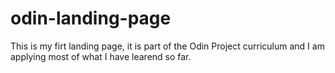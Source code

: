 # odin-landing-page
This is my firt landing page, it is part of the Odin Project curriculum and I am applying most of what I have learend so far.